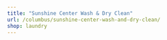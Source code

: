 ```yaml
---
title: "Sunshine Center Wash & Dry Clean"
url: /columbus/sunshine-center-wash-and-dry-clean/
shop: laundry
---
```

